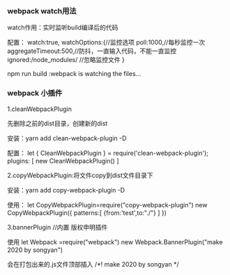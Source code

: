### webpack watch用法

watch作用：实时监听build编译后的代码

配置：	
	watch:true,
	watchOptions:{//监控选项
		poll:1000,//每秒监控一次
		aggregateTimeout:500,//防抖，一直输入代码，不能一直监控
		ignored:/node_modules/   //忽略监控文件
	}

npm run build :webpack is watching the files…


### webpack 小插件

1.cleanWebpackPlugin

先删除之前的dist目录，创建新的dist

安装：yarn add clean-webpack-plugin -D

配置：
	let { CleanWebpackPlugin } = require('clean-webpack-plugin');
	plugins: [
		new CleanWebpackPlugin()
	]

2.copyWebpackPlugin:将文件copy到dist文件目录下

安装：yarn add copy-webpack-plugin -D

使用： 
	let CopyWebpackPlugin=require("copy-webpack-plugin")
	new CopyWebpackPlugin({
		patterns:[
			{from:'test',to:"./"}
		]
	})

3.bannerPlugin //内置 版权申明插件

使用
	let Webpack =require("webpack")
	new Webpack.BannerPlugin("make 2020 by songyan")

会在打包出来的.js文件顶部插入 /*! make 2020 by songyan */

